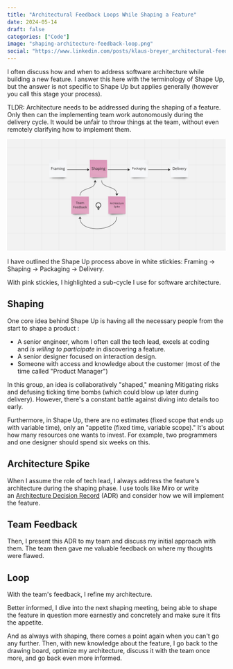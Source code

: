 ```yaml
---
title: "Architectural Feedback Loops While Shaping a Feature"
date: 2024-05-14
draft: false
categories: ["Code"]
image: "shaping-architecture-feedback-loop.png"
social: "https://www.linkedin.com/posts/klaus-breyer_architectural-feedback-loops-while-shaping-activity-7196091918395543553-ovxW?"
---
```


I often discuss how and when to address software architecture while building a new feature. I answer this here with the terminology of Shape Up, but the answer is not specific to Shape Up but applies generally (however you call this stage your process).

TLDR: Architecture needs to be addressed during the shaping of a feature. Only then can the implementing team work autonomously during the delivery cycle. It would be unfair to throw things at the team, without even remotely clarifying how to implement them.

![Framing → Shaping → Packaging → Delivery](shaping-architecture-feedback-loop.png)

I have outlined the Shape Up process above in white stickies: Framing → Shaping → Packaging → Delivery.

With pink stickies, I highlighted a sub-cycle I use for software architecture.

## Shaping

One core idea behind Shape Up is having all the necessary people from the start to shape a product :

- A senior engineer, whom I often call the tech lead, excels at coding and *is willing to participate* in discovering a feature.
- A senior designer focused on interaction design.
- Someone with access and knowledge about the customer (most of the time called "Product Manager")

In this group, an idea is collaboratively "shaped," meaning Mitigating risks and defusing ticking time bombs (which could blow up later during delivery). However, there's a constant battle against diving into details too early.

Furthermore, in Shape Up, there are no estimates (fixed scope that ends up with variable time), only an "appetite (fixed time, variable scope)." It's about how many resources one wants to invest. For example, two programmers and one designer should spend six weeks on this.

## Architecture Spike

When I assume the role of tech lead, I always address the feature's architecture during the shaping phase. I use tools like Miro or write an [Architecture Decision Record](https://github.com/joelparkerhenderson/architecture-decision-record/) (ADR) and consider how we will implement the feature.

## Team Feedback

Then, I present this ADR to my team and discuss my initial approach with them. The team then gave me valuable feedback on where my thoughts were flawed.

## Loop

With the team's feedback, I refine my architecture.

Better informed, I dive into the next shaping meeting, being able to shape the feature in question more earnestly and concretely and make sure it fits the appetite.

And as always with shaping, there comes a point again when you can't go any further. Then, with new knowledge about the feature, I go back to the drawing board, optimize my architecture, discuss it with the team once more, and go back even more informed.
